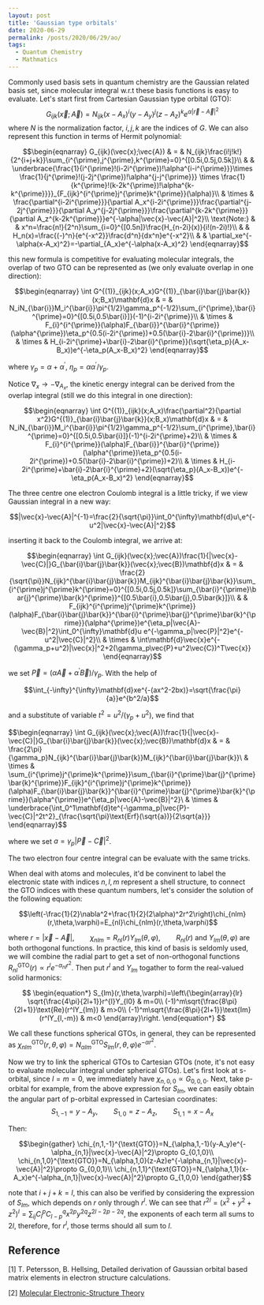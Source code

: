 ```yaml
---
layout: post
title: 'Gaussian type orbitals'
date: 2020-06-29
permalink: /posts/2020/06/29/ao/
tags: 
  - Quantum Chemistry
  - Mathmatics
---
```


Commonly used basis sets in quantum chemistry are the Gaussian related basis set, since molecular integral w.r.t these basis functions is easy to evaluate. Let's start first from Cartesian Gaussian type orbital (GTO):
$$G_{ijk}(\vec{x};\vec{A}) = N_{ijk}(x-A_x)^i(y-A_y)^j(z-A_z)^ke^{\alpha|\vec{r}-\vec{A}|^2}$$
where $N$ is the normalization factor, $i,j,k$ are the indices of $G$. We can also represent this function in terms of Hermit polynomial:


$$\begin{eqnarray}
G_{ijk}(\vec{x};\vec{A}) & = & N_{ijk}\frac{i!j!k!}{2^{i+j+k}}\sum_{i^{\prime},j^{\prime},k^{\prime}=0}^{[0.5i,0.5j,0.5k]}\\
& & \underbrace{\frac{1}{i^{\prime}!(i-2i^{\prime})!\alpha^{i-i^{\prime}}}\times \frac{1}{j^{\prime}!(j-2j^{\prime})!\alpha^{j-j^{\prime}}} \times \frac{1}{k^{\prime}!(k-2k^{\prime})!\alpha^{k-k^{\prime}}}}_{F_{ijk}^{i^{\prime}j^{\prime}k^{\prime}}(\alpha)}\\
& \times & \frac{\partial^{i-2i^{\prime}}}{\partial A_x^{i-2i^{\prime}}}\frac{\partial^{j-2j^{\prime}}}{\partial A_y^{j-2j^{\prime}}}\frac{\partial^{k-2k^{\prime}}}{\partial A_z^{k-2k^{\prime}}}e^{-\alpha|\vec{x}-\vec{A}|^2}\\
\text{Note:} & & x^n=\frac{n!}{2^n}\sum_{i=0}^{[0.5n]}\frac{H_{n-2i}(x)}{i!(n-2i)!}\\
& & H_n(x)=\frac{(-)^n}{e^{-x^2}}\frac{d^n}{dx^n}e^{-x^2}\\
& & \partial_xe^{-\alpha(x-A_x)^2}=-\partial_{A_x}e^{-\alpha(x-A_x)^2}
\end{eqnarray}$$


this new formula is competitive for evaluating molecular integrals, the overlap of two GTO can be represented as (we only evaluate overlap in one direction):

$$\begin{eqnarray}
\int G^{(1)}_{ijk}(x;A_x)G^{(1)}_{\bar{i}\bar{j}\bar{k}}(x;B_x)\mathbf{d}x & = & N_iN_{\bar{i}}M_i^{\bar{i}}\pi^{1/2}\gamma_p^{-1/2}\sum_{i^{\prime},\bar{i}^{\prime}=0}^{[0.5i,0.5\bar{i}]}(-1)^{i-2i^{\prime}}\\
& \times & F_{i}^{i^{\prime}}(\alpha)F_{\bar{i}}^{\bar{i}^{\prime}}(\alpha^{\prime})\eta_p^{0.5(i-2i^{\prime})+0.5(\bar{i}-2\bar{i}^{\prime})}\\
& \times & H_{i-2i^{\prime}+\bar{i}-2\bar{i}^{\prime}}(\sqrt{\eta_p}(A_x-B_x))e^{-\eta_p(A_x-B_x)^2}
\end{eqnarray}$$

where $\gamma_p=\alpha+\alpha^{\prime}$, $\eta_p=\alpha\alpha^{\prime}/\gamma_p$.

Notice $\nabla_x\to -\nabla_{A_x}$, the kinetic energy integral can be derived from the overlap integral (still we do this integral in one direction):

$$\begin{eqnarray}
\int G^{(1)}_{ijk}(x;A_x)\frac{\partial^2}{\partial x^2}G^{(1)}_{\bar{i}\bar{j}\bar{k}}(x;B_x)\mathbf{d}x & = & N_iN_{\bar{i}}M_i^{\bar{i}}\pi^{1/2}\gamma_p^{-1/2}\sum_{i^{\prime},\bar{i}^{\prime}=0}^{[0.5i,0.5\bar{i}]}(-1)^{i-2i^{\prime}+2}\\
& \times & F_{i}^{i^{\prime}}(\alpha)F_{\bar{i}}^{\bar{i}^{\prime}}(\alpha^{\prime})\eta_p^{0.5(i-2i^{\prime})+0.5(\bar{i}-2\bar{i}^{\prime})+2}\\
& \times & H_{i-2i^{\prime}+\bar{i}-2\bar{i}^{\prime}+2}(\sqrt{\eta_p}(A_x-B_x))e^{-\eta_p(A_x-B_x)^2}
\end{eqnarray}$$

The three centre one electron Coulomb integral is a little tricky, if we view Gaussian integral in a new way:


$$|\vec{x}-\vec{A}|^{-1}=\frac{2}{\sqrt{\pi}}\int_0^{\infty}\mathbf{d}u\,e^{-u^2|\vec{x}-\vec{A}|^2}$$


inserting it back to the Coulomb integral, we arrive at:


$$\begin{eqnarray}
\int G_{ijk}(\vec{x};\vec{A})\frac{1}{|\vec{x}-\vec{C}|}G_{\bar{i}\bar{j}\bar{k}}(\vec{x};\vec{B})\mathbf{d}x & = & \frac{2}{\sqrt{\pi}}N_{ijk}^{\bar{i}\bar{j}\bar{k}}M_{ijk}^{\bar{i}\bar{j}\bar{k}}\sum_{i^{\prime}j^{\prime}k^{\prime}=0}^{[0.5i,0.5j,0.5k]}\sum_{\bar{i}^{\prime}\bar{j}^{\prime}\bar{k}^{\prime}}^{[0.5\bar{i},0.5\bar{j},0.5\bar{k}]}\\
& & F_{ijk}^{i^{\prime}j^{\prime}k^{\prime}}(\alpha)F_{\bar{i}\bar{j}\bar{k}}^{\bar{i}^{\prime}\bar{j}^{\prime}\bar{k}^{\prime}}(\alpha^{\prime})e^{\eta_p|\vec{A}-\vec{B}|^2}\int_0^{\infty}\mathbf{d}u e^{-\gamma_p|\vec{P}|^2}e^{-u^2|\vec{C}|^2}\\
& \times & \int\mathbf{d}\vec{x}e^{-(\gamma_p+u^2)|\vec{x}|^2+2(\gamma_p\vec{P}+u^2\vec{C})^T\vec{x}}
\end{eqnarray}$$


we set $\vec{P}=(\alpha\vec{A}+\alpha^{\prime}\vec{B})/\gamma_p$. With the help of


$$\int_{-\infty}^{\infty}\mathbf{d}xe^{-(ax^2-2bx)}=\sqrt{\frac{\pi}{a}}e^{b^2/a}$$


and a substitute of variable $t^2=u^2/(\gamma_p+u^2)$, we find that


$$\begin{eqnarray}
\int G_{ijk}(\vec{x};\vec{A})\frac{1}{|\vec{x}-\vec{C}|}G_{\bar{i}\bar{j}\bar{k}}(\vec{x};\vec{B})\mathbf{d}x & = & \frac{2\pi}{\gamma_p}N_{ijk}^{\bar{i}\bar{j}\bar{k}}M_{ijk}^{\bar{i}\bar{j}\bar{k}}\\
& \times & \sum_{i^{\prime}j^{\prime}k^{\prime}}\sum_{\bar{i}^{\prime}\bar{j}^{\prime}\bar{k}^{\prime}}F_{ijk}^{i^{\prime}j^{\prime}k^{\prime}}(\alpha)F_{\bar{i}\bar{j}\bar{k}}^{\bar{i}^{\prime}\bar{j}^{\prime}\bar{k}^{\prime}}(\alpha^{\prime})e^{\eta_p|\vec{A}-\vec{B}|^2}\\
& \times & \underbrace{\int_0^1\mathbf{d}te^{-\gamma_p|\vec{P}-\vec{C}|^2t^2}_{\frac{\sqrt{\pi}\text{Erf}(\sqrt{a})}{2\sqrt{a}}}
\end{eqnarray}$$


where we set $a=\gamma_p|\vec{P}-\vec{C}|^2$.

The two electron four centre integral can be evaluate with the same tricks.

When deal with atoms and molecules, it'd be convinent to label the electronic state with indices $n,l,m$ represent a shell structure, to connect the GTO indices with these quantum numbers, let's consider the solution of the following equation:


$$\left(-\frac{1}{2}\nabla^2+\frac{1}{2}(2\alpha)^2r^2\right)\chi_{nlm}(r,\theta,\varphi)=E_{nl}\chi_{nlm}(r,\theta,\varphi)$$


where $r=|\vec{x}-\vec{A}|,\qquad\chi_{nlm}=R_{nl}(r)Y_{lm}(\theta,\varphi),\qquad R_{nl}(r)$ and $Y_{lm}(\theta,\varphi)$ are both orthogonal functions. In practice, this kind of basis is seldomly used, we will combine the radial part to get a set of non-orthogonal functions $R_{nl}^{\text{GTO}}(r)\propto r^le^{-\alpha_{nl}r^2}$. Then put $r^l$ and $Y_{lm}$ togather to form the real-valued solid harmonics:

$$
\begin{equation*}
S_{lm}(r,\theta,\varphi)=\left\{\begin{array}{lr}
\sqrt{\frac{4\pi}{2l+1}}r^{l}Y_{l0} & m=0\\
(-1)^m\sqrt{\frac{8\pi}{2l+1}}\text{Re}(r^lY_{lm}) & m>0\\
(-1)^m\sqrt{\frac{8\pi}{2l+1}}\text{Im}(r^lY_{l,-m}) & m<0
\end{array}\right.
\end{equation*}
$$

We call these functions spherical GTOs, in general, they can be represented as $\chi_{nlm}^{\text{GTO}}(r,\theta,\varphi)=N_{\alpha lm}^{\text{GTO}}S_{lm}(r,\theta,\varphi)e^{-\alpha r^2}$.

Now we try to link the spherical GTOs to Cartesian GTOs (note, it's not easy to evaluate molecular integral under spherical GTOs). Let's first look at s-orbital, since $l=m=0$, we immediately have $\chi_{n,0,0}\propto G_{0,0,0}$. Next, take p-orbital for example, from the above expression for $S_{lm}$, we can easily obtain the angular part of p-orbital expressed in Cartesian coordinates:
$$S_{1,-1}=y-A_y,\qquad S_{1,0}=z-A_z,\qquad S_{1,1}=x-A_x$$

Then:


$$\begin{gather}
\chi_{n,1,-1}^{\text{GTO}}=N_{\alpha,1,-1}(y-A_y)e^{-\alpha_{n,1}|\vec{x}-\vec{A}|^2}\propto G_{0,1,0}\\
\chi_{n,1,0}^{\text{GTO}}=N_{\alpha,1,0}(z-Az)e^{-\alpha_{n,1}|\vec{x}-\vec{A}|^2}\propto G_{0,0,1}\\
\chi_{n,1,1}^{\text{GTO}}=N_{\alpha,1,1}(x-A_x)e^{-\alpha_{n,1}|\vec{x}-\vec{A}|^2}\propto G_{1,0,0}
\end{gather}$$


note that $i+j+k=l$, this can also be verified by considering the expression of $S_{lm}$, which depends on $r$ only through $r^l$. We can see that
$r^{2l}=(x^2+y^2+z^2)^{l}=\sum_{ij}C_l^p C_{l-p}^q x^{2p} y^{2q}z^{2l-2p-2q}$, the exponents of each term all sums to $2l$, therefore, for $r^l$, those terms should all sum to $l$.


## Reference
[1] T. Petersson, B. Hellsing, Detailed derivation of Gaussian orbital based matrix elements in electron structure calculations.

[2] [Molecular Electronic-Structure Theory](https://onlinelibrary.wiley.com/doi/book/10.1002/9781119019572)



